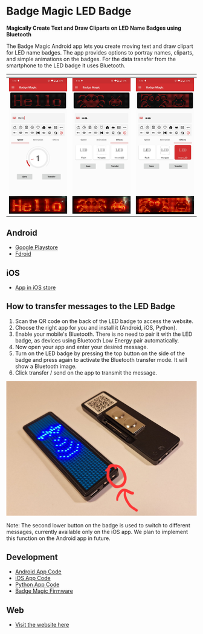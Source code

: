 # Badge Magic LED Badge

**Magically Create Text and Draw Cliparts on LED Name Badges using Bluetooth**

The Badge Magic Android app lets you create moving text and draw clipart for LED name badges. The app provides options to portray names, cliparts, and simple animations on the badges. For the data transfer from the smartphone to the LED badge it uses Bluetooth.

| <!-- -->    | <!-- -->    | <!-- -->    |
|-------------|-------------|-------------|
| <img src="./img/screen-1.jpg" width="288" /> <img src="./img/screen-1-hard.png" width="288" /> | <img src="./img/screen-2.jpg" width="288" /> <img src="./img/screen-2-hard.png" width="288" /> | <img src="./img/screen-3.jpg" width="288" /> <img src="./img/screen-3-hard.png" width="288" /> |


## Android

* [Google Playstore](https://play.google.com/store/apps/details?id=org.fossasia.badgemagic)
* [Fdroid](https://f-droid.org/en/packages/org.fossasia.badgemagic/)

## iOS

* [App in iOS store](https://apps.apple.com/us/app/led-badge/id1461761458)

## How to transfer messages to the LED Badge

1. Scan the QR code on the back of the LED badge to access the website. 
2. Choose the right app for you and install it (Android, iOS, Python).
3. Enable your mobile's Bluetooth. There is no need to pair it with the LED badge, as devices using Bluetooth Low Energy pair automatically.
4. Now open your app and enter your desired message.
5. Turn on the LED badge by pressing the top button on the side of the badge and press again to activate the Bluetooth transfer mode. It will show a Bluetooth image.
6. Click transfer / send on the app to transmit the message.

![badgemagic](/img/badgemagic.jpg)

Note: The second lower button on the badge is used to switch to different messages, currently available only on the iOS app. We plan to implement this function on the Android app in future.

## Development

* [Android App Code](https://github.com/fossasia/badge-magic-android)
* [iOS App Code](https://github.com/fossasia/badge-magic-iOS)
* [Python App Code](https://github.com/fossasia/led-name-badge-ls32)
* [Badge Magic Firmware](https://github.com/fossasia/badgemagic-firmware)

## Web

* [Visit the website here](https://badgemagic.fossasia.org)
